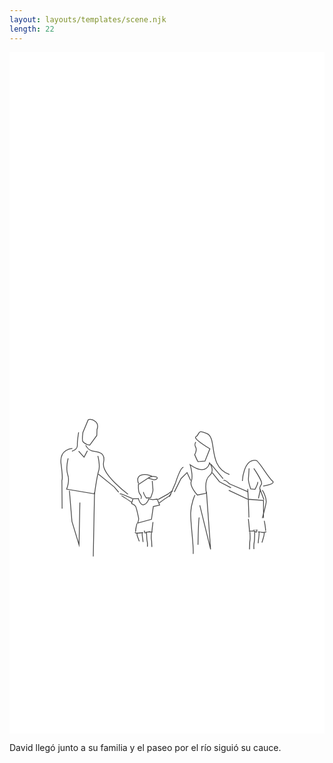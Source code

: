```yaml
---
layout: layouts/templates/scene.njk
length: 22
---
```

<svg class="grow-0 h-full" xmlns="http://www.w3.org/2000/svg" xml:space="preserve" stroke-miterlimit="10" viewBox="0 0 390 844">
<g class="outer">
</g>
<g class="inner">
<path fill="#fff" d="M0 0h390v844H0V0Z"/><path fill="#4b4b4b" d="M157.812 583.344c-.271-.058-.536.134-.593.406-.828 4.805-.569 2.633-.844 4.781-.139 1.082.416-2.132.5-3.219.041-.537-.255 1.038-.375 1.563-.232 1.016-.49 2.189-.656 3.219-.088.542-.334 2.162-.219 1.625.57-2.651.013-.006-.063 1.625a.533.533 0 0 0 1.063.062c.789-4.724.512-2.601.781-4.718.135-1.065-.381 2.106-.718 3.124-.165.498.107-1.044.187-1.562.154-.996.409-2.173.625-3.156.116-.528.45-2.098.375-1.563-.371 2.63-.021-.013.313-1.593a.493.493 0 0 0-.376-.594ZM165.031 594.281c-4.595.017-2.972.045-4.593.031-1.091-.008 2.168-.041 3.25.094.44.055-.872.109-1.313.156-1.308.14-2.623.285-3.937.344-.434.02-.879.029-1.313.032-.121 0-.203-.046-.313-.094-.147-.065-.331-.139-.468-.219-.088-.051-.351-.153-.25-.156 2.972-.11.017.008-.25-.125a.516.516 0 0 0-.688.218.481.481 0 0 0 .219.657c4.865.061 2.814.06 4.875.062 1.543.002-3.083-.005-4.625.063-.09.004.141.11.219.156.087.051.192.077.281.125.202.108.399.23.625.281.562.128 1.143.053 1.719.032 1.337-.05 2.669-.21 4-.344.439-.044 1.753-.102 1.312-.125-2.801-.148.026-.01 1.344-.125a.51.51 0 0 0 .469-.563c-.026-.292-.271-.526-.563-.5ZM166.844 592.219c-.272.057-.464.322-.406.593.116.552.234 1.11.374 1.657.048.183.125.506.219.656.659 1.05 2.134-.044 2.907-.344.509-.198 1.016-.219 1.562-.25 1.684-.094 3.409.036 5.094.063a.532.532 0 0 0 0-1.063c-.805-.082-.737-.008-1.219-.031.056.01.17.023.219.031.335.055-.692-.02-1.032-.031-.344-.011-.686-.025-1.031-.031-1.294-.025-2.738-.138-3.969.343-.465.183-.909.442-1.374.626-.072.028-.214.075-.313.124-.039-.112-.064-.227-.094-.343-.045-.176-.083-.355-.125-.531-.041-.177-.306-.529-.125-.532 3.02-.048.022-.018-.093-.562a.492.492 0 0 0-.594-.375Zm8.531 1.281c-1.308-.231-4.407-.953-3.375-.438 1.182.59 1.112.329 3.375.438Z"/><path fill="#4b4b4b" d="M157.969 594.719c-.276-.03-.533.192-.563.469-.287 2.68.607 4.558 1.5 7 .396 1.08.722 2.164 1.188 3.218.119.268.45.4.718.282.269-.119.369-.42.25-.688-.554-1.244-.929-2.55-1.437-3.812-.789-1.96-1.448-3.761-1.219-5.907a.503.503 0 0 0-.437-.562ZM164.219 594.719c-.278-.008-.493.222-.5.5-.099 3.62.882 7.114 1.062 10.719.015.292.27.515.563.5.293-.016.515-.239.5-.532-.189-3.577-1.221-7.063-1.125-10.656a.525.525 0 0 0-.5-.531ZM177.719 581.562c-.275-.04-.553.132-.594.407-.562 3.753-.985 7.534-1.344 11.312a.51.51 0 0 0 .469.563c.292.027.566-.177.594-.469.349-3.76.728-7.514 1.281-11.25a.483.483 0 0 0-.406-.563ZM175.781 594.5a.5.5 0 0 0-.531.469c-.178 2.281-.38 4.553-.312 6.843.034 1.149.441 2.261.5 3.407.117 2.311.076 4.599.281 6.906a.561.561 0 0 0 .593.5c.293-.026.495-.302.469-.594-.207-2.294-.181-4.578-.312-6.875-.065-1.138-.462-2.236-.5-3.375-.075-2.254.108-4.504.281-6.75a.5.5 0 0 0-.469-.531ZM169.656 593.594a.526.526 0 0 0-.5.531c.118 2.956.177 5.923.375 8.875.098 1.449.489 2.848.688 4.281.207 1.497.076 2.999 0 4.5-.015.293.238.548.531.563.293.014.517-.239.531-.532.078-1.568.19-3.124-.031-4.687-.199-1.408-.585-2.765-.688-4.187-.211-2.941-.286-5.899-.406-8.844-.011-.278-.222-.511-.5-.5Z"/><path fill="none" stroke="#4b4b4b" stroke-linecap="butt" d="M176.746 530.76s.614 8.148.876 10.575c.262 2.427-2.801 10.06-2.801 10.06l-5.427.514s-3.688-5.437-3.501-7.48M159.6 535.58s-.298 8.811 1.68 11.134c1.979 2.324 2.803 4.897 1.259 6.124M159.602 552.838s2.309 8.518 6.713 7.366c4.405-1.152 6.085-7.143 6.085-7.143l4.827.893 5.665-.67 2.938 7.366-7.765 1.785-2.307 15.849-17.207 4.687s1.815-4.359 1.26-6.473c-.555-2.113-2.42-12.436-3.722-14.277-1.303-1.842-5.016-3.58-5.016-3.58l1.827-5.803h6.702ZM159.182 535.428l12.589-8.259s3.043-2.283 6.504-2.009c3.462.274 5.576 1.179 4.407 2.678-1.17 1.5-3.776 1.563-3.776 1.563l-7.344-2.232"/><path fill="none" stroke="#4b4b4b" stroke-linecap="butt" d="M159.811 534.088s-3.868-8.183 3.147-10.491c7.015-2.307 13.639 1.563 13.639 1.563M183.94 553.73l12.591-6.919s4.49-4.3 5.665-3.125M185.2 558.195s8.871-6.696 11.121-7.812c2.251-1.116 3.567-3.795 3.567-3.795M152.257 552.615l-11.961-5.135s-1.817-.57-3.776-.892M151.418 557.302s-11.155-7.505-12.8-8.259"/><path fill="#4b4b4b" d="M315.438 579.906a.514.514 0 0 0-.407.594c.66 3.88 1.424 7.682 1.563 11.625.01.293.238.511.531.5.293-.011.542-.238.531-.531-.149-3.992-.982-7.855-1.656-11.782a.482.482 0 0 0-.562-.406ZM308.281 593.375a.537.537 0 0 0-.593.469c-.033.291.177.53.468.562 4.844-.077 3.15-.061 4.844-.062 1.182-.001-2.366.018-3.531.218-.432.075.878.102 1.312.157.438.055.875.106 1.313.156 1.323.153 2.665.306 4 .281.399-.007.709-.191 1.031-.406.089-.059.164-.125.25-.188.077-.055.345-.154.25-.156-3.151-.053-.015-.013.219-.156.236-.146.333-.451.187-.688-.145-.236-.482-.301-.719-.156-4.522-.022-2.554-.052-4.5-.031-1.42.015 2.836.055 4.25.187.107.01-.163.126-.25.188-.134.097-.29.232-.437.312a.676.676 0 0 1-.313.094 28.818 28.818 0 0 1-1.281-.031c-1.301-.071-2.584-.268-3.875-.437-.437-.058-1.753-.169-1.312-.188 2.575-.11 0 .022-1.313-.125ZM306.469 590.781c-.274-.047-.547.164-.594.438-4.535.612-2.955-.383-4.531.593-1.253.777 2.952-.178 4.406.063.219.036-.052.438-.094.656-.062.327-.147.645-.218.969-.011.049-.02.108-.032.156-.057-.019-.058-.043-.094-.062-.153-.081-.315-.137-.468-.219-.346-.185-.678-.423-1.032-.594-1.182-.572-2.718-.478-4-.437-.34.011-.659.018-1 .031-.335.013-1.331.086-1 .031 2.687-.443-.009.014-1 .032a.53.53 0 1 0 0 1.062c1.506-.029 3.025-.175 4.532-.125.562.019 1.209.01 1.75.187.686.226 2.208 1.605 2.937 1 .608-.503.719-2.456.844-3.187a.513.513 0 0 0-.406-.594Z"/><path fill="#4b4b4b" d="M315.25 593.875c-.277.024-.461.286-.438.563.26 3.017-.616 5.3-1.468 8.124-.392 1.3-.729 2.628-1.188 3.907a.502.502 0 0 0 .313.656.535.535 0 0 0 .687-.313c.463-1.298.798-2.616 1.188-3.937.871-2.954 1.741-5.384 1.468-8.531a.527.527 0 0 0-.562-.469ZM309.062 593.875a.526.526 0 0 0-.5.531c.095 4.398-.939 8.708-1.124 13.094-.013.293.238.519.531.531a.505.505 0 0 0 .531-.5c.179-4.406 1.16-8.737 1.062-13.156a.498.498 0 0 0-.5-.5ZM295.719 577.719a.505.505 0 0 0-.438.562c.55 4.595.936 9.198 1.281 13.813a.509.509 0 0 0 .563.468.533.533 0 0 0 .5-.562 319.449 319.449 0 0 0-1.344-13.844.505.505 0 0 0-.562-.437ZM297.625 593.594c-.277.017-.486.285-.469.562.172 2.766.326 5.509.25 8.282-.038 1.393-.436 2.763-.5 4.156-.129 2.822-.075 5.649-.281 8.468-.021.293.176.542.469.563a.564.564 0 0 0 .594-.5c.203-2.831.165-5.666.281-8.5.057-1.399.435-2.755.469-4.156.066-2.802-.106-5.581-.282-8.375-.017-.277-.254-.518-.531-.5ZM303.688 592.5a.525.525 0 0 0-.532.5c-.118 3.62-.164 7.259-.375 10.875-.101 1.743-.49 3.425-.687 5.156-.218 1.906-.108 3.809-.032 5.719a.506.506 0 0 0 .532.5c.293-.012.543-.238.531-.531-.076-1.856-.207-3.71 0-5.563.195-1.751.592-3.486.687-5.25.196-3.624.259-7.247.376-10.875a.526.526 0 0 0-.5-.531Z"/><path fill="none" stroke="#4b4b4b" stroke-linecap="butt" d="M296.661 515.227s-.608 10.005-.867 12.985c-.259 2.98 2.773 12.352 2.773 12.352l5.373.632s3.651-6.677 3.466-9.185"/><path fill="none" stroke="#4b4b4b" stroke-linecap="butt" d="M302.478 515.227s11.454 16.737 9.495 19.59c-1.959 2.853-2.775 6.012-1.247 7.519M294.952 544.064l-22.641-9.692s-5.776-5.546-7.289-4.03M294.952 553.466v-.003l-23.488-11.127"/><path fill="none" stroke="#4b4b4b" stroke-linecap="butt" d="M288.292 530.849s1.247-27.717 17.175-25.452c3.165.45 14.772 21.074 20.124 25.452 4.661 3.813-11.571 6.291-11.571 6.291M294.952 540.698l.745 13.516.754 21.784M314.479 576.749l-.003-21.781-18.776-1.502M308.225 552.303l2.253-10.515 4.503 12.014"/><path fill="none" stroke="#4b4b4b" stroke-linecap="butt" d="M312.974 542.2s5.951 9.115 4.617 16.148c-1.335 7.032-4.62 18.398-4.62 18.398"/><g fill="none" stroke="#4b4b4b" stroke-linecap="butt"><path d="M97.474 455.047s3.417-2.16 8.57 1.812c5.152 3.973 2.295 10.126 2.295 10.126l-.252 7.561-8.722 11.857s-5.207-.685-8.34-4.139c-1.499-1.652-.104-11.644-.104-11.644l6.553-15.573ZM85.588 493.908l6.73 7.407 4.144-7.901M85.588 470.62s-1.802 11.464-1.56 15.387c.244 3.924-2.54 6.927-6.734 7.901M77.814 490.451s-16.501.535-13.984 19.259c2.516 18.725 1.033 20.247 1.033 20.247l.284 35.073"/><path d="M72.632 502.797s-3.344 12.116-.518 20.246c2.827 8.131-1.423 17.892-1.423 17.892l34.573 5.812s3.11-22.064 5.178-28.642c2.067-6.578-1.036-18.271-1.036-18.271"/><path d="M94.386 486.501s2.215 5.235 7.253 6.913c5.037 1.679 18.012.015 14.794 14.492-3.219 14.477 30.282 39.332 30.282 39.332M110.068 522.3l19.648 15.957 5.455 6.514M74.188 542.796l3.106 38.024 8.807 29.136 1.034-52.345M105.262 544.771l-1.554 79.505"/></g><g fill="none" stroke="#4b4b4b" stroke-linecap="butt"><path d="M230.738 482.704s-2.305 2.595-.255 6.277c2.05 3.683-1.215 9.255-1.215 9.255 4.274 9.942 4.25 8.591 4.25 8.591l8.506-.658 6.077-15.205s-21.174-12.445-17.363-14.871c6.187-3.937.534-9.691 13.75-3.937 13.217 5.753.289 40.552 27.823 50.708"/><path d="M223.597 510.655s4.193 13.871 1.505 20.279c-2.687 6.407 7.508 17.274 7.508 17.274l11.269-2.253s-3.606-15.241 3.755-21.781c7.361-6.54 0-15.772 0-15.772s-2.916 17.145-24.037 2.253ZM215.332 513.656c-3.954.452-9.758 19.531-9.758 19.531l-7.51 17.275"/><path d="m204.069 544.453 8.262-16.524 7.511-7.51 4.506 9.764M229.603 548.205s-4.747 9.97-5.255 21.784c-.507 11.815 4.201 43.624 3.004 51.073M233.364 609.796s.593-30.553 1.499-33.798M235.614 560.976l13.384 54.567-5.122-71.09M249.477 510.001l15.027 18.028M250.982 520.518l9.016 11.267 14.27 7.51"/></g>
</g>
</svg>

David llegó junto a su familia y el paseo por el río siguió su cauce.